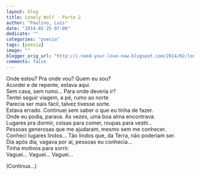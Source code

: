 ```yaml
---
layout: blog
title: Lonely Wolf - Parte 2
author: "Paulino, Luís"
date: "2014-02-25 07:00"
dedicate: ""
categories: "poesia"
tags: [poesia]
image: ""
blogger_orig_url: "http://i-need-your-love-now.blogspot.com/2014/02/lonely-wolf.html"
comments: false
---
```


Onde estou? Pra onde vou? Quem eu sou?\
Acordei e de repente, estava aqui.\
Sem casa, sem rumo... Para onde deveria ir?\
Tentei seguir viagem, a pé, rumo ao norte\
Parecia ser mais fácil, talvez tivesse sorte.\
Estava errado. Continuei sem saber o que eu tinha de fazer.\
Onde eu podia, parava. Às vezes, uma boa alma encontrava.\
Lugares pra dormir, coisas para comer, roupas para vestir...\
Pessoas generosas que me ajudaram, mesmo sem me conhecer.\
Conheci lugares lindos... Tão lindos que, da Terra, não poderiam ser.\
Dia após dia, vagava por aí, pessoas eu conhecia...\
Tinha motivos para sorrir.\
Vaguei... Vaguei... Vaguei...

(Continua...)

